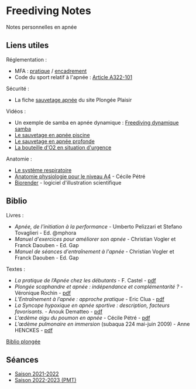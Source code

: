 # Freediving Notes

Notes personnelles en apnée

## Liens utiles

Réglementation :

- MFA : [pratique](https://apnee.ffessm.fr/les-niveaux-d-apnee) / [encadrement](https://apnee.ffessm.fr/les-niveaux-d-encadrement)
- Code du sport relatif à l'apnée : [Article A322-101](https://www.legifrance.gouv.fr/codes/article_lc/LEGIARTI000025705112#:~:text=Une%20VHF%20est%20n%C3%A9cessaire%20lorsque,type%20en%20annexe%20III%2D19.)

Sécurité :

- La fiche [sauvetage apnée](https://www.plongee-plaisir.com/fr/sauvetage-apnee/) du site Plongée Plaisir

Vidéos :

- Un exemple de samba en apnée dynamique : [Freediving dynamique samba](https://www.youtube.com/watch?v=2lUjNdNQcOQ)
- [Le sauvetage en apnée piscine](https://www.youtube.com/watch?v=XeNiUUTTNwA)
- [Le sauvetage en apnée profonde](https://www.youtube.com/watch?v=Dowf31JVfGw)
- [La bouteille d'O2 en situation d'urgence](https://www.youtube.com/watch?v=rLR5htqT8zI)

Anatomie :

- [Le système respiratoire](http://ressources.unisciel.fr/physiologie/co/act1_Orga_anat_systeme_resp.html)
- [Anatomie physiologie pour le niveau A4](http://crcentreapnee.free.fr/cours/pdf/2016-2017/ANATOMIE_PHYSIOLOGIE_A4.pdf) - Cécile Pétré
- [Biorender](https://www.biorender.com/) - logiciel d'illustration scientifique

## Biblio

Livres :

 - _Apnée, de l’initiation à la performance_ - Umberto Pelizzari et Stefano Tovaglieri - Ed. @mphora
 - _Manuel d'exercices pour améliorer son apnée_ - Christian Vogler et Franck Daouben - Ed. Gap
 - _Manuel de séances d'entraînement à l'apnée_ - Christian Vogler et Franck Daouben - Ed. Gap

 Textes :

- _La pratique de l’Apnée chez les débutants_ - F. Castel - [pdf](https://www.dropbox.com/s/wbuw4tzauhsg5mr/La-pratique-de-l%E2%80%99Apn%C3%A9e-chez-les-d%C3%A9butants.pdf?dl=0)
- _Plongée scaphandre et apnée : indépendance et complémentarité ?_ - Véronique Rochin - [pdf](https://apnee.ffessm.fr/uploads/media/docs/0001/07/0b0736cc514c10372e47d3b020c85dd4bcfe0a59.pdf)
- _L’Entraînement à l’apnée : approche pratique_ - Eric Clua - [pdf](https://www.researchgate.net/profile/Eric-Clua/publication/271645063_Free_diving_training_A_practical_approach_in_french/links/54ce6ca60cf298d656615ccf/Free-diving-training-A-practical-approach-in-french.pdf)
- _La Syncope hypoxique en apnée sportive : description, facteurs favorisants._ - Anouk Dematteo - [pdf](http://sportsub.free.fr/download/Anouk_DEMATTEO_These_medecine_LA_SYN.pdf)
- _L'œdème aigu du poumon en apnée_ - Cécile Pétré - [pdf](https://www.apnealp.fr/fichiers/cours/AEEL/L'oed%C3%A8me%20aig%C3%BB%20du%20poumon%20en%20apn%C3%A9e.pdf)
- _L’œdème pulmonaire en immersion_ (subaqua 224 mai-juin 2009) - Anne HENCKES - [pdf](http://www.codep87.fr/h2o/images/pdf/OPI.pdf)

[Biblio plongée](docs/Scuba_diving_refs.md)

## Séances

- [Saison 2021-2022](./docs/Seances_saison_2021_2022.md)
- [Saison 2022-2023 (PMT)](./docs/Seances_saison_2022_2023_PMT.md)
